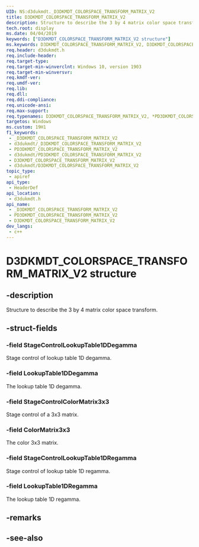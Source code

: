 ```yaml
---
UID: NS:d3dukmdt._D3DKMDT_COLORSPACE_TRANSFORM_MATRIX_V2
title: D3DKMDT_COLORSPACE_TRANSFORM_MATRIX_V2
description: Structure to describe the 3 by 4 matrix color space transform.
tech.root: display
ms.date: 04/04/2019
keywords: ["D3DKMDT_COLORSPACE_TRANSFORM_MATRIX_V2 structure"]
ms.keywords: D3DKMDT_COLORSPACE_TRANSFORM_MATRIX_V2, D3DKMDT_COLORSPACE_TRANSFORM_MATRIX_V2, *PD3DKMDT_COLORSPACE_TRANSFORM_MATRIX_V2,
req.header: d3dukmdt.h
req.include-header: 
req.target-type: 
req.target-min-winverclnt: Windows 10, version 1903
req.target-min-winversvr: 
req.kmdf-ver: 
req.umdf-ver: 
req.lib: 
req.dll: 
req.ddi-compliance: 
req.unicode-ansi: 
req.max-support: 
req.typenames: D3DKMDT_COLORSPACE_TRANSFORM_MATRIX_V2, *PD3DKMDT_COLORSPACE_TRANSFORM_MATRIX_V2
targetos: Windows
ms.custom: 19H1
f1_keywords:
 - _D3DKMDT_COLORSPACE_TRANSFORM_MATRIX_V2
 - d3dukmdt/_D3DKMDT_COLORSPACE_TRANSFORM_MATRIX_V2
 - PD3DKMDT_COLORSPACE_TRANSFORM_MATRIX_V2
 - d3dukmdt/PD3DKMDT_COLORSPACE_TRANSFORM_MATRIX_V2
 - D3DKMDT_COLORSPACE_TRANSFORM_MATRIX_V2
 - d3dukmdt/D3DKMDT_COLORSPACE_TRANSFORM_MATRIX_V2
topic_type:
 - apiref
api_type:
 - HeaderDef
api_location:
 - d3dukmdt.h
api_name:
 - _D3DKMDT_COLORSPACE_TRANSFORM_MATRIX_V2
 - PD3DKMDT_COLORSPACE_TRANSFORM_MATRIX_V2
 - D3DKMDT_COLORSPACE_TRANSFORM_MATRIX_V2
dev_langs:
 - c++
---
```


# D3DKMDT_COLORSPACE_TRANSFORM_MATRIX_V2 structure


## -description

Structure to describe the 3 by 4 matrix color space transform.

## -struct-fields

### -field StageControlLookupTable1DDegamma

Stage control of lookup table 1D degamma.

### -field LookupTable1DDegamma

The lookup table 1D degamma.

### -field StageControlColorMatrix3x3

Stage control of a 3x3 matrix.

### -field ColorMatrix3x3

The color 3x3 matrix.

### -field StageControlLookupTable1DRegamma

Stage control of lookup table 1D regamma.

### -field LookupTable1DRegamma

 
The lookup table 1D regamma.

## -remarks

## -see-also

